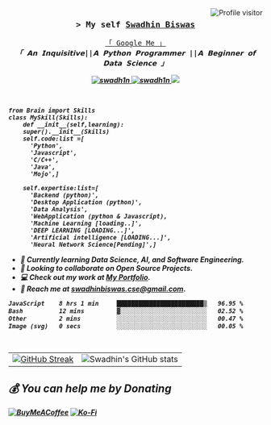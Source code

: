 <a href="https://komarev.com/ghpvc/?username=swadhinbiswas">
  <img align="right" src="https://komarev.com/ghpvc/?username=swadhinbiswas" alt="Profile visitor" />
</a>
<!-- <a href="https://komarev.com/ghpvc/?username=swadhinbiswas">
  <img align="left" src="https://img.shields.io/badge/wrote%20lines%20of%20code-97k-brightgreen" alt="I wrote" />
</a> -->
<!-- Intro  -->
<h3 align="center">
        <samp>&gt; My self
                <b><a target="_blank" href="#">Swadhin Biswas</a></b>
        </samp>
</h3>

<p align="center"> 
  <samp>
    <a href="https://www.google.com/search?q=swadhin+biswas">「 Google Me 」</a>
    <br>
   <b> <i> 「 𝗔𝗻 𝗜𝗻𝗾𝘂𝗶𝘀𝗶𝘁𝗶𝘃𝗲||𝗔 𝗣𝘆𝘁𝗵𝗼𝗻 𝗣𝗿𝗼𝗴𝗿𝗮𝗺𝗺𝗲𝗿 ||𝗔 𝗕𝗲𝗴𝗶𝗻𝗻𝗲𝗿 𝗼𝗳 𝗗𝗮𝘁𝗮 𝗦𝗰𝗶𝗲𝗻𝗰𝗲 」<br> 
   
    
  </samp>
</p>

<p align="center">
 <a href="#" target="blank">
  <img src="https://img.shields.io/badge/Website-DC143C?style=for-the-badge&logo=medium&logoColor=white" alt="swadh1n" />
 </a>
<a href="https://linkedin.com/in/swadh1n" target="_blank">
  <img src="https://img.shields.io/badge/LinkedIn-0077B5?style=for-the-badge&logo=linkedin&logoColor=white" alt="swadh1n"/>
 </a>
 <a href="https://twitter.com/swadh1n" target="_blank">
  <img src="https://img.shields.io/badge/Twitter-1DA1F2?style=for-the-badge&logo=twitter&logoColor=white" />
 </a>
 
</p>
<br />

<!-- About Section -->

```pyhton3
from Brain import Skills
class MySkill(Skills):
    def __init__(self,learning):
    super().__init__(Skills)
    self.code:list =[
      'Python',
      'Javascript',
      'C/C++',
      'Java',
      'Mojo',]

    self.expertise:list=[
      'Backend (python)',
      'Desktop Application (python)',
      'Data Analysis',
      'WebApplication (python & Javascript),
      'Machine Learning [loading..]',
      'DEEP LEARNING [LOADING...]',
      'Artificial intelligence [LOADING...]',
      'Neural Network Science[Pending]',]

```


- 🌱 Currently learning **Data Science, AI, and Software Engineering**.
- 🤝 Looking to collaborate on **Open Source Projects**.
- 💻 Check out my work at **[My Portfolio](https://swadhin.my.id)**.
- 📧 Reach me at **[swadhinbiswas.cse@gmail.com](mailto:swadhinbiswas.cse@gmail.com)**.









<!--START_SECTION:waka-->

```txt
JavaScript    8 hrs 1 min     ████████████████████████▒   96.95 %
Bash          12 mins         ▓░░░░░░░░░░░░░░░░░░░░░░░░   02.52 %
Other         2 mins          ░░░░░░░░░░░░░░░░░░░░░░░░░   00.47 %
Image (svg)   0 secs          ░░░░░░░░░░░░░░░░░░░░░░░░░   00.05 %
```

<!--END_SECTION:waka-->

```


```

<table>
  <tr>
    <td>
      <a href="https://github-readme-streak-stats.herokuapp.com/?user=swadhinbiswas&theme=dracula&hide_border=true">
        <img src="https://streak-stats.demolab.com/?user=swadhinbiswas&theme=dracula&hide_border=true" alt="GitHub Streak" />
      </a>
    </td>
    <td align="right">
      <img src="https://github-readme-stats.vercel.app/api?username=swadhinbiswas&show_icons=true&bg_color=00000000&hide_border=true" alt="Swadhin's GitHub stats" />
    </td>
  </tr>
</table>







 ## 💰 You can help me by Donating
  [![BuyMeACoffee](https://img.shields.io/badge/Buy%20Me%20a%20Coffee-ffdd00?style=for-the-badge&logo=buy-me-a-coffee&logoColor=black)](https://buymeacoffee.com/swadhinbiswas) [![Ko-Fi](https://img.shields.io/badge/Ko--fi-F16061?style=for-the-badge&logo=ko-fi&logoColor=white)](https://ko-fi.com/swadhinbiswas) 
